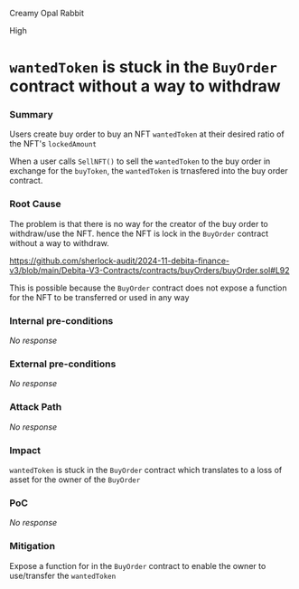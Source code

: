 Creamy Opal Rabbit

High

# `wantedToken` is stuck in the `BuyOrder` contract without a way to withdraw

### Summary

Users create buy order to buy an NFT `wantedToken` at their desired ratio of the NFT's `lockedAmount`

When a user calls `SellNFT()` to sell the `wantedToken` to the buy order  in exchange for the `buyToken`, the `wantedToken` is trnasfered into the buy order contract.

### Root Cause

The problem is that there is no way for the creator of the buy order to withdraw/use the NFT. hence the NFT is lock in the `BuyOrder` contract without a way to withdraw.

https://github.com/sherlock-audit/2024-11-debita-finance-v3/blob/main/Debita-V3-Contracts/contracts/buyOrders/buyOrder.sol#L92

This is possible because the `BuyOrder` contract does not expose a function for the NFT to be transferred or used in any way

### Internal pre-conditions

_No response_

### External pre-conditions

_No response_

### Attack Path

_No response_

### Impact

`wantedToken` is stuck in the `BuyOrder` contract which translates to a loss of asset for the owner of the `BuyOrder` 

### PoC

_No response_

### Mitigation

Expose a function for in the `BuyOrder` contract to enable the owner to use/transfer the `wantedToken`